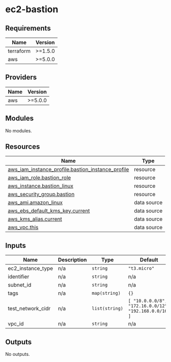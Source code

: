 # ec2-bastion

<!-- BEGIN_TF_DOCS -->

## Requirements

| Name      | Version |
| --------- | ------- |
| terraform | >=1.5.0 |
| aws       | >=5.0.0 |

## Providers

| Name | Version |
| ---- | ------- |
| aws  | >=5.0.0 |

## Modules

No modules.

## Resources

| Name                                                                                                                                                  | Type        |
| ----------------------------------------------------------------------------------------------------------------------------------------------------- | ----------- |
| [aws_iam_instance_profile.bastion_instance_profile](https://registry.terraform.io/providers/hashicorp/aws/latest/docs/resources/iam_instance_profile) | resource    |
| [aws_iam_role.bastion_role](https://registry.terraform.io/providers/hashicorp/aws/latest/docs/resources/iam_role)                                     | resource    |
| [aws_instance.bastion_linux](https://registry.terraform.io/providers/hashicorp/aws/latest/docs/resources/instance)                                    | resource    |
| [aws_security_group.bastion](https://registry.terraform.io/providers/hashicorp/aws/latest/docs/resources/security_group)                              | resource    |
| [aws_ami.amazon_linux](https://registry.terraform.io/providers/hashicorp/aws/latest/docs/data-sources/ami)                                            | data source |
| [aws_ebs_default_kms_key.current](https://registry.terraform.io/providers/hashicorp/aws/latest/docs/data-sources/ebs_default_kms_key)                 | data source |
| [aws_kms_alias.current](https://registry.terraform.io/providers/hashicorp/aws/latest/docs/data-sources/kms_alias)                                     | data source |
| [aws_vpc.this](https://registry.terraform.io/providers/hashicorp/aws/latest/docs/data-sources/vpc)                                                    | data source |

## Inputs

| Name              | Description | Type           | Default                                               | Required |
| ----------------- | ----------- | -------------- | ----------------------------------------------------- | :------: |
| ec2_instance_type | n/a         | `string`       | `"t3.micro"`                                          |    no    |
| identifier        | n/a         | `string`       | n/a                                                   |   yes    |
| subnet_id         | n/a         | `string`       | n/a                                                   |   yes    |
| tags              | n/a         | `map(string)`  | `{}`                                                  |    no    |
| test_network_cidr | n/a         | `list(string)` | `[ "10.0.0.0/8", "172.16.0.0/12", "192.168.0.0/16" ]` |    no    |
| vpc_id            | n/a         | `string`       | n/a                                                   |   yes    |

## Outputs

No outputs.

<!-- END_TF_DOCS -->
